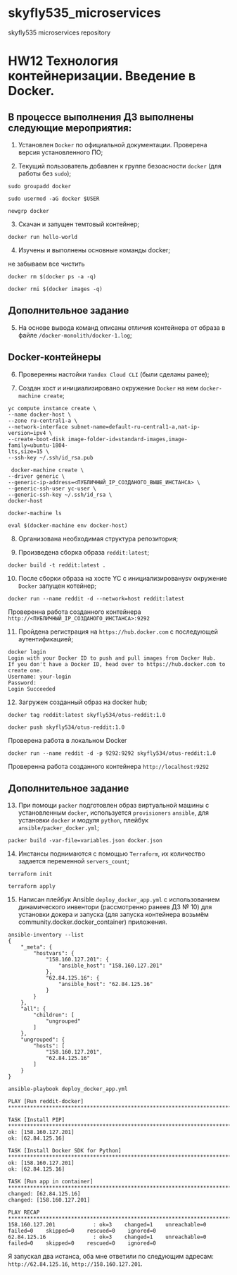 # skyfly535_microservices
skyfly535 microservices repository

# HW12 Технология контейнеризации. Введение в Docker.

## В процессе выполнения ДЗ выполнены следующие мероприятия:

1. Установлен `Docker` по официальной документации. Проверена версия установленного ПО;

2. Текущий пользователь добавлен к группе безоасности `docker` (для работы без `sudo`);

```
sudo groupadd docker

sudo usermod -aG docker $USER

newgrp docker
```

3. Скачан и запущен темтовый контейнер;

```
docker run hello-world
```

4. Изучены и выполнены основные команды docker;

не забываем все чистить

```
docker rm $(docker ps -a -q)

docker rmi $(docker images -q)
```
## Дополнительное задание

5. На основе вывода команд описаны отличия контейнера от образа в файле `/docker-monolith/docker-1.log`;

## Docker-контейнеры

6. Проверенны настойки `Yandex Cloud CLI` (были сделаны ранее);

7. Создан хост и инициализировано окружение `Docker` на нем `docker-machine create`;

```
yc compute instance create \
--name docker-host \
--zone ru-central1-a \
--network-interface subnet-name=default-ru-central1-a,nat-ip-version=ipv4 \
--create-boot-disk image-folder-id=standard-images,image-family=ubuntu-1804-
lts,size=15 \
--ssh-key ~/.ssh/id_rsa.pub

 docker-machine create \
--driver generic \
--generic-ip-address=<ПУБЛИЧНЫЙ_IP_СОЗДАНОГО_ВЫШЕ_ИНСТАНСА> \
--generic-ssh-user yc-user \
--generic-ssh-key ~/.ssh/id_rsa \
docker-host

docker-machine ls

eval $(docker-machine env docker-host)
```

8. Организована необходимая структура репозитория;

9. Произведена сборка образа `reddit:latest`;

```
docker build -t reddit:latest .
```
10. После сборки образа на хосте YC c инициализированysv окружение `Docker` запущен котейнер;

```
docker run --name reddit -d --network=host reddit:latest
```
Проверенна работа созданного контейнера `http://<ПУБЛИЧНЫЙ_IP_СОЗДАНОГО_ИНСТАНСА>:9292`

11. Пройдена регистрация на `https://hub.docker.com` с последующей аутентификацией;

```
docker login
Login with your Docker ID to push and pull images from Docker Hub.
If you don't have a Docker ID, head over to https://hub.docker.com to create one.
Username: your-login
Password:
Login Succeeded
```
12. Загружен созданный образ на docker hub;

```
docker tag reddit:latest skyfly534/otus-reddit:1.0

docker push skyfly534/otus-reddit:1.0
```
Проверена работа в локальном Docker

```
docker run --name reddit -d -p 9292:9292 skyfly534/otus-reddit:1.0
```
Проверенна работа созданного контейнера `http://localhost:9292`

## Дополнительное задание

13. При помощи `packer` подготовлен образ виртуальной машины с установленным `docker`, используется `provisioners` `ansible`, для установки `docker` и модуля `python`, плейбук `ansible/packer_docker.yml`;


```
packer build -var-file=variables.json docker.json
```

14. Инстансы поднимаются с помощью `Terraform`, их количество задается переменной `servers_count`;

```
terraform init

terraform apply
```

15. Написан плейбук Ansible `deploy_docker_app.yml` с использованием динамического инвентори (рассмотренно ранеев ДЗ № 10) для установки докера и запуска (для запуска контейнера возьмём community.docker.docker_container) приложения.

```
ansible-inventory --list
{
    "_meta": {
        "hostvars": {
            "158.160.127.201": {
                "ansible_host": "158.160.127.201"
            },
            "62.84.125.16": {
                "ansible_host": "62.84.125.16"
            }
        }
    },
    "all": {
        "children": [
            "ungrouped"
        ]
    },
    "ungrouped": {
        "hosts": [
            "158.160.127.201",
            "62.84.125.16"
        ]
    }
}
```

```
ansible-playbook deploy_docker_app.yml

PLAY [Run reddit-docker] *****************************************************************************************

TASK [Install PIP] ***********************************************************************************************
ok: [158.160.127.201]
ok: [62.84.125.16]

TASK [Install Docker SDK for Python] *****************************************************************************
ok: [158.160.127.201]
ok: [62.84.125.16]

TASK [Run app in container] **************************************************************************************
changed: [62.84.125.16]
changed: [158.160.127.201]

PLAY RECAP *******************************************************************************************************
158.160.127.201            : ok=3    changed=1    unreachable=0    failed=0    skipped=0    rescued=0    ignored=0
62.84.125.16               : ok=3    changed=1    unreachable=0    failed=0    skipped=0    rescued=0    ignored=0
```
Я запускал два истанса, оба мне ответили по следующим адресам: `http://62.84.125.16`, `http://158.160.127.201`.
